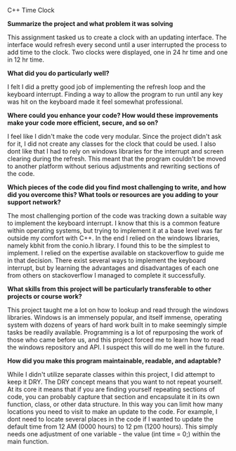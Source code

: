 C++ Time Clock


**Summarize the project and what problem it was solving**

   This assignment tasked us to create a clock with an updating interface. The interface would refresh every second until a user interrupted the process to add time to the clock. Two clocks were displayed, one in 24 hr time and one in 12 hr time.
   
   
    
**What did you do particularly well?**

   I felt I did a pretty good job of implementing the refresh loop and the keyboard interrupt. Finding a way to allow the program to run until any key was hit on the keyboard made it feel somewhat professional.
   
   
    
**Where could you enhance your code? How would these improvements make your code more efficient, secure, and so on?**

   I feel like I didn't make the code very modular. Since the project didn't ask for it, I did not create any classes for the clock that could be used. I also dont like that I had to rely on windows libraries for the interrupt and screen clearing during the refresh. This meant that the program couldn't be moved to another platform without serious adjustments and rewriting sections of the code.
   
   
    
**Which pieces of the code did you find most challenging to write, and how did you overcome this? What tools or resources are you adding to your support network?**

   The most challenging portion of the code was tracking down a suitable way to implement the keyboard interrupt. I know that this is a common feature within operating systems, but trying to implement it at a base level was far outside my comfort with C++. In the end I relied on the windows libraries, namely kbhit from the conio.h library. I found this to be the simplest to implement. I relied on the expertise available on stackoverflow to guide me in that decision. There exist several ways to implement the keyboard interrupt, but by learning the advantages and disadvantages of each one from others on stackoverflow I managed to complete it successfully.
   
   
    
**What skills from this project will be particularly transferable to other projects or course work?**

   This project taught me a lot on how to lookup and read through the windows libraries. Windows is an immensely popular, and itself immense, operating system with dozens of years of hard work built in to make seemingly simple tasks be readily available. Programming is a lot of repurposing the work of those who came before us, and this project forced me to learn how to read the windows repository and API. I suspect this will do me well in the future.
   
   
    
**How did you make this program maintainable, readable, and adaptable?**

   While I didn't utilize separate classes within this project, I did attempt to keep it DRY. The DRY concept means that you want to not repeat yourself. At its core it means that if you are finding yourself repeating sections of code, you can probably capture that section and encapsulate it in its own function, class, or other data structure. In this way you can limit how many locations you need to visit to make an update to the code. For example, I dont need to locate several places in the code if I wanted to update the default time from 12 AM (0000 hours) to 12 pm (1200 hours). This simply needs one adjustment of one variable - the value (int time = 0;) within the main function.
